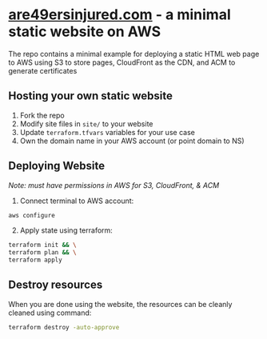 # [are49ersinjured.com](https://are49ersinjured.com) - a minimal static website on AWS
The repo contains a minimal example for deploying a static HTML web page to AWS using S3 to store pages, CloudFront as the CDN, and ACM to generate certificates

## Hosting your own static website
1) Fork the repo
2) Modify site files in `site/` to your website
3) Update `terraform.tfvars` variables for your use case
4) Own the domain name in your AWS account (or point domain to NS)

## Deploying Website
*Note: must have permissions in AWS for S3, CloudFront, & ACM*

1) Connect terminal to AWS account:
```zsh
aws configure
```
2) Apply state using terraform:
```zsh
terraform init && \
terraform plan && \
terraform apply
```

## Destroy resources
When you are done using the website, the resources can be cleanly cleaned using command:
```zsh
terraform destroy -auto-approve
```
